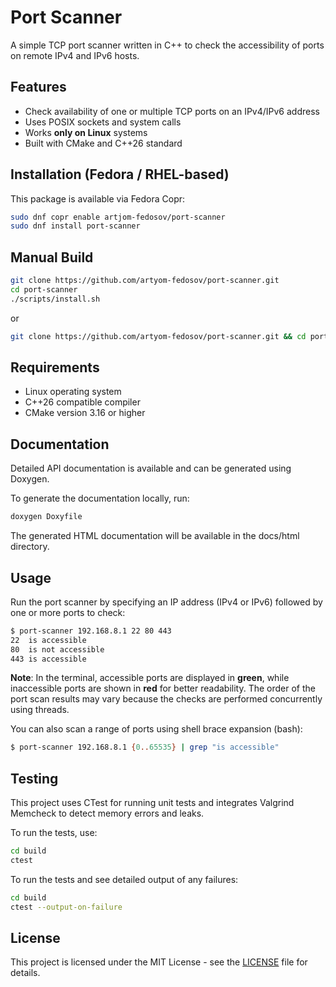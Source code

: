 # Port Scanner

A simple TCP port scanner written in C++ to check the accessibility of ports on remote IPv4 and IPv6 hosts.

## Features

- Check availability of one or multiple TCP ports on an IPv4/IPv6 address
- Uses POSIX sockets and system calls
- Works **only on Linux** systems
- Built with CMake and C++26 standard

## Installation (Fedora / RHEL-based)

This package is available via Fedora Copr:

```bash
sudo dnf copr enable artjom-fedosov/port-scanner
sudo dnf install port-scanner
```

## Manual Build

```bash
git clone https://github.com/artyom-fedosov/port-scanner.git
cd port-scanner
./scripts/install.sh
```
or
```bash
git clone https://github.com/artyom-fedosov/port-scanner.git && cd port-scanner && ./scripts/install.sh
```

## Requirements

- Linux operating system
- C++26 compatible compiler
- CMake version 3.16 or higher

## Documentation

Detailed API documentation is available and can be generated using Doxygen.

To generate the documentation locally, run:

```bash
doxygen Doxyfile
```

The generated HTML documentation will be available in the docs/html directory.

## Usage

Run the port scanner by specifying an IP address (IPv4 or IPv6) followed by one or more ports to check:

```bash
$ port-scanner 192.168.8.1 22 80 443
22  is accessible
80  is not accessible
443 is accessible
```

**Note**: In the terminal, accessible ports are displayed in **green**, while inaccessible ports are shown in **red** for better readability.
The order of the port scan results may vary because the checks are performed concurrently using threads.

You can also scan a range of ports using shell brace expansion (bash):

```bash
$ port-scanner 192.168.8.1 {0..65535} | grep "is accessible"
```

## Testing

This project uses CTest for running unit tests and integrates Valgrind Memcheck to detect memory errors and leaks.

To run the tests, use:

```bash
cd build
ctest
```

To run the tests and see detailed output of any failures:

```bash
cd build
ctest --output-on-failure
```

## License

This project is licensed under the MIT License - see the [LICENSE](LICENSE) file for details.
